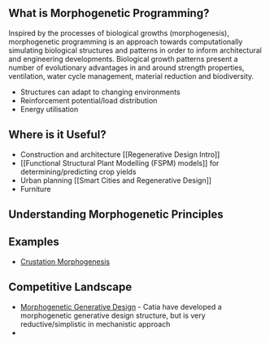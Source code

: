 ## What is Morphogenetic Programming?
Inspired by the processes of biological growths (morphogenesis), morphogenetic programming is an approach towards computationally simulating biological structures and patterns in order to inform architectural and engineering developments. Biological growth patterns present a number of evolutionary advantages in and around strength properties, ventilation, water cycle management, material reduction and biodiversity.

- Structures can adapt to changing environments
- Reinforcement potential/load distribution
- Energy utilisation
## Where is it Useful?

- Construction and architecture [[Regenerative Design Intro]]
- [[Functional Structural Plant Modelling (FSPM) models]] for determining/predicting crop yields
- Urban planning [[Smart Cities and Regenerative Design]]
- Furniture
## Understanding Morphogenetic Principles

## Examples

- [Crustation Morphogenesis](https://www.youtube.com/watch?v=86Gr5Mtn_nQ)

## Competitive Landscape

- [Morphogenetic Generative Design](https://www.3ds.com/insights/corporate-reports/generative-design-inspired-living-world) - Catia have developed a morphogenetic generative design structure, but is very reductive/simplistic in mechanistic approach
- 

